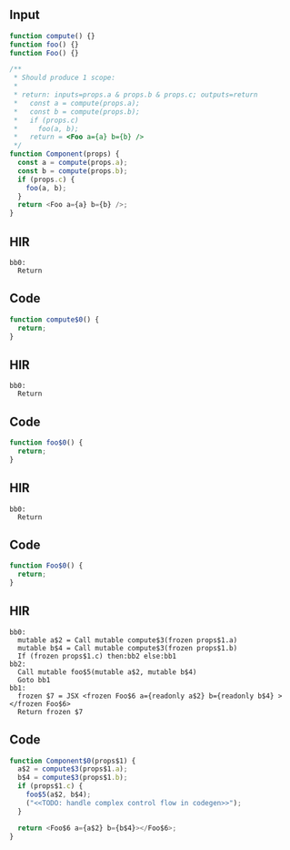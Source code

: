 
## Input

```javascript
function compute() {}
function foo() {}
function Foo() {}

/**
 * Should produce 1 scope:
 *
 * return: inputs=props.a & props.b & props.c; outputs=return
 *   const a = compute(props.a);
 *   const b = compute(props.b);
 *   if (props.c)
 *     foo(a, b);
 *   return = <Foo a={a} b={b} />
 */
function Component(props) {
  const a = compute(props.a);
  const b = compute(props.b);
  if (props.c) {
    foo(a, b);
  }
  return <Foo a={a} b={b} />;
}

```

## HIR

```
bb0:
  Return
```

## Code

```javascript
function compute$0() {
  return;
}

```
## HIR

```
bb0:
  Return
```

## Code

```javascript
function foo$0() {
  return;
}

```
## HIR

```
bb0:
  Return
```

## Code

```javascript
function Foo$0() {
  return;
}

```
## HIR

```
bb0:
  mutable a$2 = Call mutable compute$3(frozen props$1.a)
  mutable b$4 = Call mutable compute$3(frozen props$1.b)
  If (frozen props$1.c) then:bb2 else:bb1
bb2:
  Call mutable foo$5(mutable a$2, mutable b$4)
  Goto bb1
bb1:
  frozen $7 = JSX <frozen Foo$6 a={readonly a$2} b={readonly b$4} ></frozen Foo$6>
  Return frozen $7
```

## Code

```javascript
function Component$0(props$1) {
  a$2 = compute$3(props$1.a);
  b$4 = compute$3(props$1.b);
  if (props$1.c) {
    foo$5(a$2, b$4);
    ("<<TODO: handle complex control flow in codegen>>");
  }

  return <Foo$6 a={a$2} b={b$4}></Foo$6>;
}

```
      
